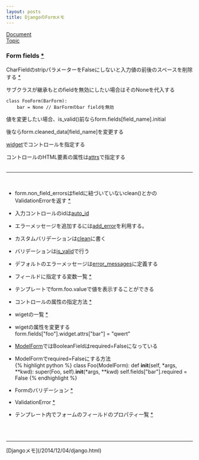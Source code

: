 ```yaml
---
layout: posts
title: DjangoのFormメモ 
---
```

[Document](https://docs.djangoproject.com/en/stable/ref/forms/)  
[Topic](https://docs.djangoproject.com/en/stable/topics/forms/)  

### Form fields [\*](https://docs.djangoproject.com/en/stable/ref/forms/fields/)
CharFieldのstripパラメーターをFalseにしないと入力値の前後のスペースを削除する [\*](https://docs.djangoproject.com/en/1.9/ref/forms/fields/#django.forms.CharField.strip)  

サブクラスが継承もとのfieldを無効にしたい場合はそのNoneを代入する  

```
class FooForm(BarForm):
    bar = None // BarFormのbar fieldを無効
```
値を変更したい場合、is_valid()前ならform.fields[field_name].initial  

後ならform.cleaned_data[field_name]を変更する  

[widget](https://docs.djangoproject.com/en/stable/ref/forms/widgets/)でコントロールを指定する  

コントロールのHTML要素の属性は[attrs](https://docs.djangoproject.com/en/1.9/ref/forms/widgets/#django.forms.Widget.attrs)で指定する  
<br>

<hr>
<br>

* form.non_field_errorsはfieldに紐づいていないclean()とかのValidationErrorを返す [\*](https://docs.djangoproject.com/en/stable/ref/forms/api/#django.forms.Form.non_field_errors)

* 入力コントロールのidは[auto_id](https://docs.djangoproject.com/en/stable/ref/forms/api/#django.forms.Form.auto_id)

* エラーメッセージを追加するには[add_error](https://docs.djangoproject.com/en/stable/ref/forms/api/#django.forms.Form.add_error)を利用する。

* カスタムバリデーションは[clean](https://docs.djangoproject.com/en/stable/ref/forms/api/#django.forms.Form.clean)に書く

* バリデーションは[is_valid](https://docs.djangoproject.com/en/stable/ref/forms/api/#django.forms.Form.is_valid)で行う

* デフォルトのエラーメッセージは[error_messages](https://docs.djangoproject.com/en/stable/ref/forms/fields/#django.forms.Field.error_messages)に定義する

* フィールドに指定する変数一覧 [*](https://docs.djangoproject.com/en/stable/ref/forms/fields/#core-field-arguments)

* テンプレートでform.foo.valueで値を表示することができる

* コントロールの属性の指定方法 [*](https://docs.djangoproject.com/en/stable/ref/forms/widgets/#django.forms.Widget.attrs)

* wigetの一覧 [*](https://docs.djangoproject.com/en/stable/ref/forms/widgets/)

* wigetの属性を変更する   
form.fields["foo"].widget.attrs["bar"] = "qwert" 

* [ModelForm](https://docs.djangoproject.com/en/stable/topics/forms/modelforms/)ではBooleanFieldはrequired=Falseになっている

* ModelFormでrequired=Falseにする方法    
{% highlight python %}
class Foo(ModelForm):
    def __init__(self, *args, **kwd):
        super(Foo, self).__init__(*args, **kwd)
        self.fields["bar"].required = False
{% endhighlight %}

* Formのバリデーション [\*](https://docs.djangoproject.com/ja/1.9/ref/forms/validation/)  

* ValidationError [\*](https://docs.djangoproject.com/en/stable/ref/exceptions/#validationerror)  

* テンプレート内でフォームのフィールドのプロパティ一覧 [\*](https://docs.djangoproject.com/ja/stable/topics/forms/#looping-over-the-form-s-fields)  
<br>
<br/>
<hr/>
[Djangoメモ](/2014/12/04/django.html)
